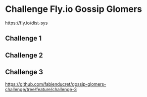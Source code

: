 # Challenge Fly.io Gossip Glomers

https://fly.io/dist-sys

## Challenge 1

## Challenge 2

## Challenge 3

https://github.com/fabienducret/gossip-glomers-challenge/tree/feature/challenge-3
